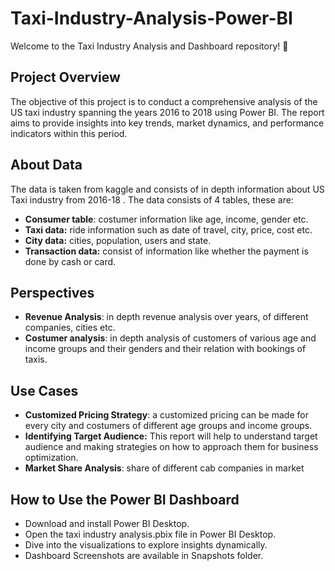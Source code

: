 # Taxi-Industry-Analysis-Power-BI
Welcome to the Taxi Industry Analysis and Dashboard repository! 🚀
## Project Overview
The objective of this project is to conduct a comprehensive analysis of the US taxi industry spanning the years 2016 to 2018 using Power BI. The report aims to provide insights into key trends, market dynamics, and performance indicators within this period.
## About Data
The data is taken from kaggle and consists of in depth information about US Taxi industry from 2016-18 .
The data consists of 4 tables, these are:
- **Consumer table**: costumer information like age, income, gender etc.
- **Taxi data:** ride information such as date of travel, city, price, cost etc.
- **City data:** cities, population, users and state.
- **Transaction data:** consist of information like whether the payment is done by cash or card.
## Perspectives
- **Revenue Analysis**: in depth revenue analysis over years, of different companies, cities etc.
- **Costumer analysis**: in depth analysis of customers of various age and income groups and their genders and their relation with bookings of taxis.
## Use Cases
- **Customized Pricing Strategy**: a customized pricing can be made for every city and costumers of different age groups and income groups.
- **Identifying Target Audience:** This report will help to understand target audience and making strategies on how to approach them for
business optimization.
- **Market Share Analysis**: share of different cab companies in market 
## How to Use the Power BI Dashboard
- Download and install Power BI Desktop.
- Open the taxi industry analysis.pbix file in Power BI Desktop.
- Dive into the visualizations to explore insights dynamically.
- Dashboard Screenshots are available in Snapshots folder.
